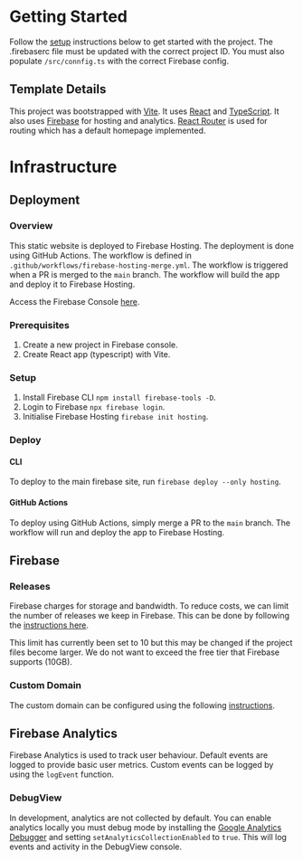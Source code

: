 # Getting Started

Follow the [setup](#setup) instructions below to get started with the project. The .firebaserc file must be updated with
the correct project ID. You must also populate `/src/connfig.ts` with the correct Firebase config.

## Template Details

This project was bootstrapped with [Vite](https://vitejs.dev/). It uses [React](https://reactjs.org/)
and [TypeScript](https://www.typescriptlang.org/). It also uses [Firebase](https://firebase.google.com/) for hosting and
analytics. [React Router](https://reactrouter.com/) is used for routing which has a default homepage implemented.

# Infrastructure

## Deployment

### Overview

This static website is deployed to Firebase Hosting. The deployment is done using GitHub Actions. The workflow is
defined in `.github/workflows/firebase-hosting-merge.yml`. The workflow is triggered when a PR is merged to the `main`
branch. The workflow will build the app and deploy it to Firebase Hosting.

Access the Firebase Console [here](https://console.firebase.google.com/u/0/project/dental-rooms-396122/overview).

### Prerequisites

1. Create a new project in Firebase console.
2. Create React app (typescript) with Vite.

### Setup

1. Install Firebase CLI `npm install firebase-tools -D`.
2. Login to Firebase `npx firebase login`.
3. Initialise Firebase Hosting `firebase init hosting`.

### Deploy

#### CLI

To deploy to the main firebase site, run `firebase deploy --only hosting`.

#### GitHub Actions

To deploy using GitHub Actions, simply merge a PR to the `main` branch. The workflow will run and deploy the app to
Firebase Hosting.

## Firebase

### Releases

Firebase charges for storage and bandwidth. To reduce costs, we can limit the number of releases we keep in Firebase.
This can be done by following
the [instructions here](https://firebase.google.com/docs/hosting/manage-hosting-resources#release-storage-settings).

This limit has currently been set to 10 but this may be changed if the project files become larger. We do not want to
exceed the free tier that Firebase supports (10GB).

### Custom Domain

The custom domain can be configured using the
following [instructions](https://firebase.google.com/docs/hosting/custom-domain).

## Firebase Analytics

Firebase Analytics is used to track user behaviour. Default events are logged to provide basic user metrics. Custom
events can be logged by using the `logEvent` function.

### DebugView

In development, analytics are not collected by default. You can enable analytics locally you must debug mode by
installing
the [Google Analytics Debugger](https://chrome.google.com/webstore/detail/google-analytics-debugger/jnkmfdileelhofjcijamephohjechhna)
and setting `setAnalyticsCollectionEnabled` to `true`. This will log events and activity in the DebugView console.